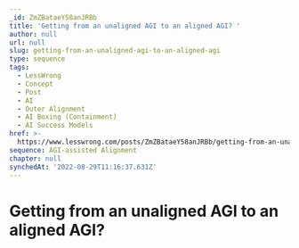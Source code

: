 ```yaml
---
_id: ZmZBataeY58anJRBb
title: 'Getting from an unaligned AGI to an aligned AGI? '
author: null
url: null
slug: getting-from-an-unaligned-agi-to-an-aligned-agi
type: sequence
tags:
  - LessWrong
  - Concept
  - Post
  - AI
  - Outer Alignment
  - AI Boxing (Containment)
  - AI Success Models
href: >-
  https://www.lesswrong.com/posts/ZmZBataeY58anJRBb/getting-from-an-unaligned-agi-to-an-aligned-agi
sequence: AGI-assisted Alignment
chapter: null
synchedAt: '2022-08-29T11:16:37.631Z'
---
```

# Getting from an unaligned AGI to an aligned AGI? 


